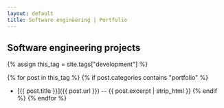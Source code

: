 ```yaml
---
layout: default
title: Software engineering | Portfolio
---
```

## Software engineering projects

{% assign this_tag = site.tags["development"] %}

{% for post in this_tag %}
{% if post.categories contains "portfolio" %}
  * [{{ post.title }}]({{ post.url }}) -- {{ post.excerpt | strip_html }}
{% endif %}
{% endfor %}
